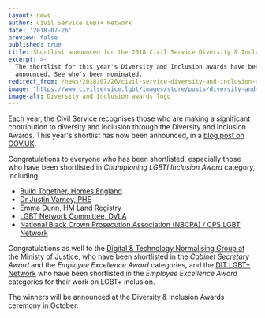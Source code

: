 ```yaml
---
layout: news
author: Civil Service LGBT+ Network
date: '2018-07-26'
preview: false
published: true
title: Shortlist announced for the 2018 Civil Service Diversity & Inclusion Awards
excerpt: >-
  The shortlist for this year's Diversity and Inclusion awards have been
  announced. See who's been nominated.
redirect_from: /news/2018/07/26/civil-service-diversity-and-inclusion-awards-shortlist
image: "https://www.civilservice.lgbt/images/store/posts/diversity-and-inclusion-awards.jpg"
image-alt: Diversity and Inclusion awards logo
---
```

Each year, the Civil Service recognises those who are making a significant contribution to diversity and inclusion through the Diversity and Inclusion Awards. This year's shortlist has now been announced, in a [blog post on GOV.UK](https://civilservice.blog.gov.uk/2018/07/26/shortlist-announced-for-the-2018-civil-service-diversity-inclusion-awards/).

Congratulations to everyone who has been shortlisted, especially those who have been shortlisted in *Championing LGBTI Inclusion Award* category, including: 

- [Build Together, Homes England](http://www.diversityandinclusionawards.com/award-nominee/build-together)
- [Dr Justin Varney, PHE](http://www.diversityandinclusionawards.com/award-nominee/dr-justin-varney)
- [Emma Dunn, HM Land Registry](http://www.diversityandinclusionawards.com/award-nominee/emma-dunn)
- [LGBT Network Committee, DVLA](http://www.diversityandinclusionawards.com/award-nominee/dvla-lgbt-network-committee)
- [National Black Crown Prosecution Association (NBCPA) / CPS LGBT Network](http://www.diversityandinclusionawards.com/award-nominee/national-black-crown-prosecution-association)

Congratulations as well to the [Digital & Technology Normalising Group at the Ministy of Justice](http://www.diversityandinclusionawards.com/award-nominee/moj-digital-technology-normalising-group), who have been shortlisted in the *Cabinet Secretary Award* and the *Employee Excellence Award* categories, and the [DIT LGBT+ Network](http://www.diversityandinclusionawards.com/award-nominee/dit-lgbt-network) who have been shortlisted in the *Employee Excellence Award* categories for their work on LGBT+ inclusion.

The winners will be announced at the Diversity & Inclusion Awards ceremony in October.
